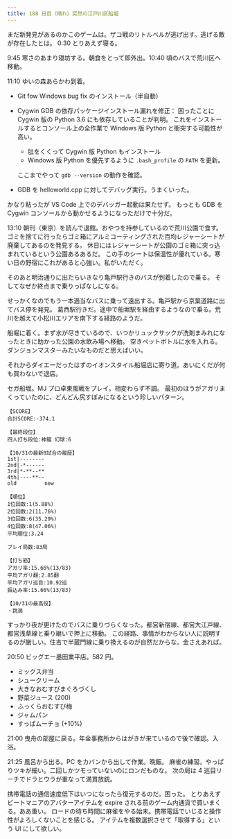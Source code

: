 ```yaml
---
title: 188 日目（晴れ）突然の江戸川区船堀
---
```


まだ新発見があるのかこのゲームは。ザコ戦のリトルベルが逃げ出す。逃げる敵が存在したとは。
0:30 とりあえず寝る。

9:45 寒さのあまり寝坊する。朝食をとって即外出。10:40 頃のバスで荒川区へ移動。

11:10 ゆいの森あらかわ到着。

* Git fow Windows bug fix のインストール（半自動）
* Cygwin GDB の依存パッケージインストール漏れを修正：
  困ったことに Cygwin 版の Python 3.6 にも依存していることが判明。
  これをインストールするとコンソール上の全作業で Windows 版 Python と衝突する可能性が高い。
  * 肚をくくって Cygwin 版 Python もインストール
  * Windows 版 Python を優先するように `.bash_profile` の `PATH` を更新。
  
  ここまでやって `gdb --version` の動作を確認。
* GDB を helloworld.cpp に対してデバッグ実行。うまくいった。

かなり粘ったが VS Code 上でのデバッガー起動は果たせず。
もっとも GDB を Cygwin コンソールから動かせるようになっただけで十分だ。

13:10 朝刊（東京）を読んで退館。おやつを持参しているので荒川公園で食す。
ゴミを捨てに行ったらゴミ箱にアルミコーティングされた百均レジャーシートが廃棄してあるのを発見する。
休日にはレジャーシートが公園のゴミ箱に突っ込まれているという公園あるあるだ。
この手のシートは保温性が優れている。寒い日の野宿にこれがあると心強い。私がいただく。

そのあと明治通りに出たらいきなり亀戸駅行きのバスが到着したので乗る。
そしてなぜか終点まで乗りっぱなしになる。

せっかくなのでもう一本適当なバスに乗って遠出する。亀戸駅から京葉道路に出てバス停を発見。
葛西駅行きだ。途中で船堀駅を経由するようなので乗る。荒川を越えて小松川エリアを南下する経路のようだ。

船堀に着く。まず水が尽きているので、いつかリュックサックが洗剤まみれになったときに助かった公園の水飲み場へ移動。
空きペットボトルに水を入れる。ダンジョンマスターみたいなものだと思えばいい。

それからダイエーだったはずのイオンスタイル船堀店に寄り道。あいにくだが何も買わないで退店。

セガ船堀。MJ プロ卓東風戦をプレイ。相変わらず不調。
最初のほうがアガリまくっていたのに、どんどん尻すぼみになるという珍しいパターン。

```text
【SCORE】
合計SCORE:-374.1

【最終段位】
四人打ち段位:神龍 幻球:6

【10/31の最新8試合の履歴】
1st|--------
2nd|-*------
3rd|*-**--**
4th|----**--
old         new

【順位】
1位回数:1(5.88%)
2位回数:2(11.76%)
3位回数:6(35.29%)
4位回数:8(47.06%)
平均順位:3.24

プレイ局数:83局

【打ち筋】
アガリ率:15.66%(13/83)
平均アガリ翻:2.85翻
平均アガリ巡目:10.92巡
振込み率:15.66%(13/83)

【10/31の最高役】
・跳満
```

すっかり夜が更けたのでバスに乗りづらくなった。都営新宿線、都営大江戸線、都営浅草線と乗り継いで押上に移動。
この経路、事情がわからない人に説明するのが厳しい。住吉で半蔵門線に乗り換えるのが自然だからな。金さえあれば。

20:50 ビッグエー墨田業平店。582 円。

* ミックス弁当
* シュークリーム
* 大きなおむすびまぐろづくし
* 野菜ジュース (200)
* ふっくらおむすび梅
* ジャムパン
* すっぱムーチョ (+10%)

21:00 曳舟の部屋に戻る。年金事務所からはがきが来ているので後で確認。入浴。

21:25 風呂から出る。PC をカバンから出して作業。晩飯。
麻雀の練習。やっぱりツキが細い。二回しかツモっていないのにロンだものな。
次の局は 4 巡目リーチでドラとウラが重なって満貫放銃。

携帯電話の通信速度低下はいつになったら復元するのだ。困った。
とりあえずビートマニアのアバターアイテムを expire される前のゲーム内通貨で買いまくる。ああ重い。
ロードの待ち時間に麻雀をやる始末。携帯電話でいじると操作性がよろしくないことを感じる。
アイテムを複数選択させて「取得する」という UI にして欲しい。

